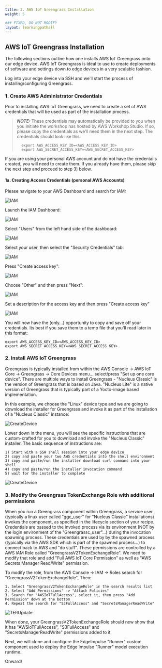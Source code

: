 ```yaml
---
title: 3. AWS IoT Greengrass Installation
weight: 5

### FIXED, DO NOT MODIFY
layout: learningpathall
---
```


## AWS IoT Greengrass Installation

The following sections outline how one installs AWS IoT Greengrass onto our edge device.  AWS IoT Greengrass is ideal to use to create deployments of software and settings down to edge devices in a very scalable fashion.  

Log into your edge device via SSH and we'll start the process of installing/configuring Greengrass. 

### 1. Create AWS Administrator Credentials

Prior to installing AWS IoT Greengrass, we need to create a set of AWS credentials that will be used as part of the installation process. 

>**_NOTE:_**
>These credentials may automatically be provided to you when you initiate the workshop has hosted by AWS Workshop Studio. If so, please copy the credentials as we'll need them in the next step. The credentials should look like this:
>
>		export AWS_ACCESS_KEY_ID=<AWS_ACCESS_KEY_ID>
>		export AWS_SECRET_ACCESS_KEY=<AWS_SECRET_ACCESS_KEY>

If you are using your personal AWS account and do not have the credentails created, you will need to create them. If you already have them, please skip the next step and proceed to step 3) below. 

#### 1a. Creating Access Credentials (personal AWS Accounts)

Please navigate to your AWS Dashboard and search for IAM:

![IAM](./images/GG_Install_iam.png)

Launch the IAM Dashboard:

![IAM](./images/GG_Install_iam_dashboard.png)

Select "Users" from the left hand side of the dashboard:

![IAM](./images/GG_Install_iam_2.png)

Select your user, then select the "Security Credentials" tab:

![IAM](./images/GG_Install_iam_3.png)

Press "Create access key":

![IAM](./images/GG_Install_iam_4.png)

Choose "Other" and then press "Next":

![IAM](./images/GG_Install_iam_5.png)

Set a description for the access key and then press "Create access key"

![IAM](./images/GG_Install_iam_6.png)

You will now have the (only...) opportunity to copy and save off your credentials. Its best if you save them to a temp file that you'll read later in this format:

	export AWS_ACCESS_KEY_ID=<AWS_ACCESS_KEY_ID>
	export AWS_SECRET_ACCESS_KEY=<AWS_SECRET_ACCESS_KEY>

### 2. Install AWS IoT Greengrass

Greengrass is typically installed from within the AWS Console -> AWS IoT Core -> Greengrass -> Core Devices menu... select/press "Set up one core device". There are multiple ways to install Greengrass - "Nucleus Classic" is the version of Greengrass that is based on Java.  "Nucleus Lite" is a native version of Greengrass that is typically part of a Yocto-image based implementation. 

In this example, we choose the "Linux" device type and we are going to download the installer for Greengrass and invoke it as part of the installation of a "Nucleus Classic" instance:

![CreateDevice](./images/GG_Install_Device.png)

Lower down in the menu, you will see the specific instructions that are custom-crafted for you to download and invoke the "Nucleus Classic" installer. The basic sequence of instructions are:

	1) Start with a SSH shell session into your edge device
	2) copy and paste your two AWS credentials into the shell environment
	3) copy and paste/run the installer download curl command into your shell
	4) copy and paste/run the installer invocation command
	5) wait for the installer to complete

 ![CreateDevice](./images/GG_Install_Device2.png)

### 3. Modify the Greengrass TokenExchange Role with additional permissions

When you run a Greengrass component within Greengrass, a service user (typically a linux user called "ggc_user" for "Nucleus Classic" installations) invokes the component, as specified in the lifecycle section of your recipe. Credentials are passed to the invoked process via its environment (NOT by the login environment of the "Greengrassc_user"...) during the invocation spawning process. These credentials are used by by the spawned process (typically via the AWS SDK which is part of the spawned process...) to connect back to AWS and "do stuff". These permissions are controlled by a AWS IAM Role called "GreengrassV2TokenExchangeRole".  We need to modify that role and add "Full AWS IoT Core Permission" as well as "AWS Secrets Manager Read/Write" permission.

To modify the role, from the AWS Console -> IAM -> Roles search for "GreengrassV2TokenExchangeRole", Then:

	1. Select "GreengrassV2TokenExchangeRole" in the search results list
	2. Select "Add Permissions" -> "Attach Policies"
	3. Search for "AWSIoTFullAccess", select it, then press "Add Permission" down at the bottom
	4. Repeat the search for "S3FullAccess" and "SecretsManagerReadWrite"

![TERUpdate](./images/IAM_TER_Update.png)

When done, your GreengrassV2TokenExchangeRole should now show that it has "AWSIoTFullAccess", "S3FullAccess" and "SecretsManagerReadWrite" permissions added to it.

Next, we will clone and configure the EdgeImpulse "Runner" custom component used to deploy the Edge Impulse "Runner" model execution runtime. 

Onward!